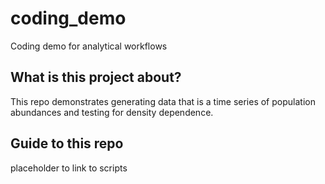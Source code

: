 # coding_demo
Coding demo for analytical workflows

## What is this project about?
This repo demonstrates generating data that is a time series of population abundances and testing for density dependence.

## Guide to this repo
placeholder to link to scripts
